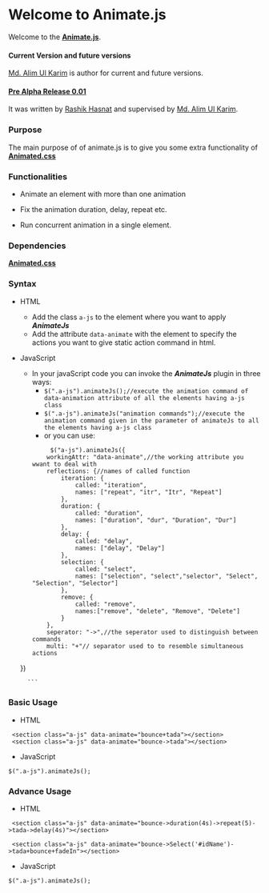 Welcome to Animate.js
===================
Welcome to the **[Animate.js](https://github.com/aukgit/AnimateJs/ "Animate.js")**. 

#### Current Version and future versions
[Md. Alim Ul Karim](https://github.com/aukgit "Md. Alim Ul Karim github") is author for current and future versions.

#### **[Pre Alpha Release 0.01](https://github.com/aukgit/AnimateJs/releases/tag/0.01/ "Pre Alpha Release 0.01")**
It was  written by [Rashik Hasnat](https://github.com/Rashik004 "Rashik Hasnat") and supervised by [Md. Alim Ul Karim](https://github.com/aukgit "Md. Alim Ul Karim github").

### Purpose

The main purpose of of animate.js is to give you some extra functionality of **[Animated.css](https://raw.github.com/daneden/animate.css/master/animate.css/ "Animated.css")**

### **Functionalities**

- Animate an element with more than one animation

- Fix the animation duration, delay, repeat etc.

- Run concurrent animation in a single element.

### Dependencies
**[Animated.css](https://raw.github.com/daneden/animate.css/master/animate.css/ "Animated.css")**

### Syntax
- HTML
	- Add the class ``a-js``  to the element where you want to apply ***AnimateJs***
	-  Add the attribute `data-animate` with the element to specify the actions you want to give static action command in html.
- JavaScript
	- In your javaScript code you can invoke the ***AnimateJs***  plugin in three ways:
		- `$(".a-js").animateJs();//execute the animation command of data-animation attribute of all the elements having a-js class`
		- `$(".a-js").animateJs("animation commands");//execute the animation command given in the parameter of animateJs to all the elements having a-js class`
		- or you can use:
		```
    		 $("a-js").animateJs({
            workingAttr: "data-animate",//the working attribute you wwant to deal with
            reflections: {//names of called function
                iteration: {
                    called: "iteration",
                    names: ["repeat", "itr", "Itr", "Repeat"]
                },
                duration: {
                    called: "duration",
                    names: ["duration", "dur", "Duration", "Dur"]
                },
                delay: {
                    called: "delay",
                    names: ["delay", "Delay"]
                },
                selection: {
                    called: "select",
                    names: ["selection", "select","selector", "Select", "Selection", "Selector"]
                },
                remove: {
                    called: "remove",
                    names:["remove", "delete", "Remove", "Delete"]
                }
            },
            seperator: "->",//the seperator used to distinguish between commands
            multi: "+"// separator used to to resemble simultaneous actions
    })

		```

### Basic Usage

- HTML
```
 <section class="a-js" data-animate="bounce+tada"></section>
 <section class="a-js" data-animate="bounce->tada"></section>
```
- JavaScript
```
$(".a-js").animateJs();
```

### Advance Usage

- HTML
```
 <section class="a-js" data-animate="bounce->duration(4s)->repeat(5)->tada->delay(4s)"></section>

 <section class="a-js" data-animate="bounce->Select('#idName')->tada+bounce+fadeIn"></section>

```
- JavaScript
```
$(".a-js").animateJs();
```
